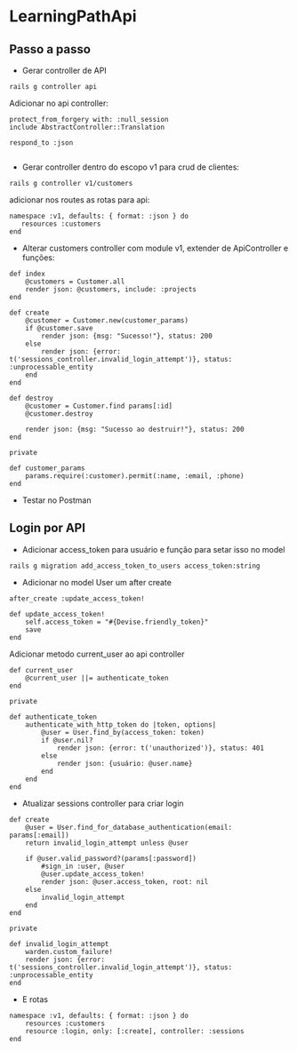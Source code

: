 # LearningPathApi

## Passo a passo
- Gerar controller de API

```
rails g controller api
```

Adicionar no api controller:

```
protect_from_forgery with: :null_session
include AbstractController::Translation

respond_to :json
    
```

- Gerar controller dentro do escopo v1 para crud de clientes:

```
rails g controller v1/customers
```

adicionar nos routes as rotas para api:

```
namespace :v1, defaults: { format: :json } do
   resources :customers
end
```

- Alterar customers controller com module v1, extender de ApiController e funções:

```
def index
    @customers = Customer.all
    render json: @customers, include: :projects
end

def create
    @customer = Customer.new(customer_params)
    if @customer.save
        render json: {msg: "Sucesso!"}, status: 200
    else
        render json: {error: t('sessions_controller.invalid_login_attempt')}, status: :unprocessable_entity
    end
end

def destroy
    @customer = Customer.find params[:id]
    @customer.destroy

    render json: {msg: "Sucesso ao destruir!"}, status: 200
end

private

def customer_params
    params.require(:customer).permit(:name, :email, :phone)
end
```

- Testar no Postman

## Login por API

- Adicionar access_token para usuário e função para setar isso no model

```
rails g migration add_access_token_to_users access_token:string
```

- Adicionar no model User um after create

```
after_create :update_access_token!

def update_access_token!
    self.access_token = "#{Devise.friendly_token}"
    save
end
```

Adicionar metodo current_user ao api controller

```
def current_user
    @current_user ||= authenticate_token
end

private

def authenticate_token
    authenticate_with_http_token do |token, options|
        @user = User.find_by(access_token: token)
        if @user.nil?
            render json: {error: t('unauthorized')}, status: 401
        else
            render json: {usuário: @user.name}
        end
    end
end

```

- Atualizar sessions controller para criar login
```
def create
    @user = User.find_for_database_authentication(email: params[:email])
    return invalid_login_attempt unless @user

    if @user.valid_password?(params[:password])
        #sign_in :user, @user
        @user.update_access_token!
        render json: @user.access_token, root: nil
    else
        invalid_login_attempt
    end
end

private

def invalid_login_attempt
    warden.custom_failure!
    render json: {error: t('sessions_controller.invalid_login_attempt')}, status: :unprocessable_entity
end
```

- E rotas

```
namespace :v1, defaults: { format: :json } do
    resources :customers
    resource :login, only: [:create], controller: :sessions
end
```
